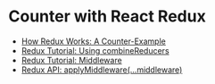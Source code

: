 Counter with React Redux
======

- [How Redux Works: A Counter-Example](https://daveceddia.com/how-does-redux-work/)
- [Redux Tutorial: Using combineReducers](https://redux.js.org/recipes/structuring-reducers/using-combinereducers)
- [Redux Tutorial: Middleware](https://redux.js.org/advanced/middleware#middleware)
- [Redux API: applyMiddleware(...middleware)](https://redux.js.org/api/applymiddleware)
